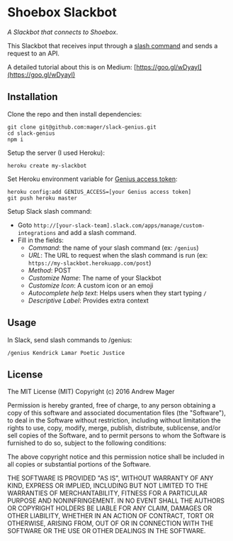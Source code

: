 # Shoebox Slackbot

_A Slackbot that connects to Shoebox_.

This Slackbot that receives input through a [slash command](https://api.slack.com/slash-commands) and sends a request to an API.

A detailed tutorial about this is on Medium: [https://goo.gl/wDyayI](https://goo.gl/wDyayI)

## Installation

Clone the repo and then install dependencies:

    git clone git@github.com:mager/slack-genius.git
    cd slack-genius
    npm i


Setup the server (I used Heroku):

    heroku create my-slackbot


Set Heroku environment variable for [Genius access token](https://genius.com/api-clients):

    heroku config:add GENIUS_ACCESS=[your Genius access token]
    git push heroku master


Setup Slack slash command:

* Goto `http://[your-slack-team].slack.com/apps/manage/custom-integrations` and add a slash command.
* Fill in the fields:
  * _Command_: the name of your slash command (ex: `/genius`)
  * _URL_: The URL to request when the slash command is run (ex: `https://my-slackbot.herokuapp.com/post`)
  * _Method_: POST
  * _Customize Name_: The name of your Slackbot
  * _Customize Icon_: A custom icon or an emoji
  * _Autocomplete help text_: Helps users when they start typing `/`
  * _Descriptive Label_: Provides extra context


## Usage

In Slack, send slash commands to /genius:

    /genius Kendrick Lamar Poetic Justice


## License

The MIT License (MIT)
Copyright (c) 2016 Andrew Mager

Permission is hereby granted, free of charge, to any person obtaining a copy of this software and associated documentation files (the "Software"), to deal in the Software without restriction, including without limitation the rights to use, copy, modify, merge, publish, distribute, sublicense, and/or sell copies of the Software, and to permit persons to whom the Software is furnished to do so, subject to the following conditions:

The above copyright notice and this permission notice shall be included in all copies or substantial portions of the Software.

THE SOFTWARE IS PROVIDED "AS IS", WITHOUT WARRANTY OF ANY KIND, EXPRESS OR IMPLIED, INCLUDING BUT NOT LIMITED TO THE WARRANTIES OF MERCHANTABILITY, FITNESS FOR A PARTICULAR PURPOSE AND NONINFRINGEMENT. IN NO EVENT SHALL THE AUTHORS OR COPYRIGHT HOLDERS BE LIABLE FOR ANY CLAIM, DAMAGES OR OTHER LIABILITY, WHETHER IN AN ACTION OF CONTRACT, TORT OR OTHERWISE, ARISING FROM, OUT OF OR IN CONNECTION WITH THE SOFTWARE OR THE USE OR OTHER DEALINGS IN THE SOFTWARE.
